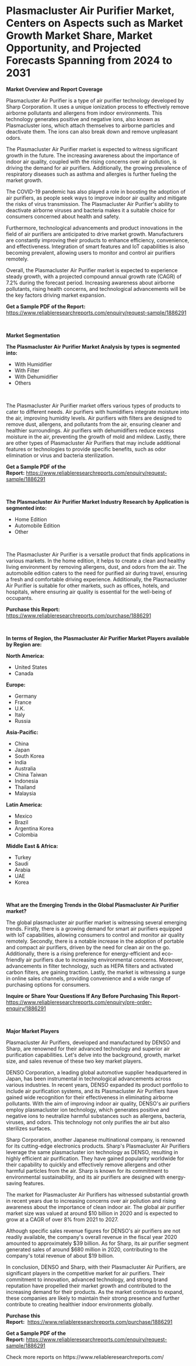 <p><h1>Plasmacluster Air Purifier Market, Centers on Aspects such as Market Growth Market Share, Market Opportunity, and Projected Forecasts Spanning from 2024 to 2031</h1></p><p><strong>Market Overview and Report Coverage</strong></p>
<p><p>Plasmacluster Air Purifier is a type of air purifier technology developed by Sharp Corporation. It uses a unique ionization process to effectively remove airborne pollutants and allergens from indoor environments. This technology generates positive and negative ions, also known as Plasmacluster ions, which attach themselves to airborne particles and deactivate them. The ions can also break down and remove unpleasant odors.</p><p>The Plasmacluster Air Purifier market is expected to witness significant growth in the future. The increasing awareness about the importance of indoor air quality, coupled with the rising concerns over air pollution, is driving the demand for air purifiers. Additionally, the growing prevalence of respiratory diseases such as asthma and allergies is further fueling the market growth.</p><p>The COVID-19 pandemic has also played a role in boosting the adoption of air purifiers, as people seek ways to improve indoor air quality and mitigate the risks of virus transmission. The Plasmacluster Air Purifier's ability to deactivate airborne viruses and bacteria makes it a suitable choice for consumers concerned about health and safety.</p><p>Furthermore, technological advancements and product innovations in the field of air purifiers are anticipated to drive market growth. Manufacturers are constantly improving their products to enhance efficiency, convenience, and effectiveness. Integration of smart features and IoT capabilities is also becoming prevalent, allowing users to monitor and control air purifiers remotely.</p><p>Overall, the Plasmacluster Air Purifier market is expected to experience steady growth, with a projected compound annual growth rate (CAGR) of 7.2% during the forecast period. Increasing awareness about airborne pollutants, rising health concerns, and technological advancements will be the key factors driving market expansion.</p></p>
<p><strong>Get a Sample PDF of the Report:</strong> <a href="https://www.reliableresearchreports.com/enquiry/request-sample/1886291">https://www.reliableresearchreports.com/enquiry/request-sample/1886291</a></p>
<p>&nbsp;</p>
<p><strong>Market Segmentation</strong></p>
<p><strong>The Plasmacluster Air Purifier Market Analysis by types is segmented into:</strong></p>
<p><ul><li>With Humidifier</li><li>With Filter</li><li>With Dehumidifier</li><li>Others</li></ul></p>
<p>&nbsp;</p>
<p><p>The Plasmacluster Air Purifier market offers various types of products to cater to different needs. Air purifiers with humidifiers integrate moisture into the air, improving humidity levels. Air purifiers with filters are designed to remove dust, allergens, and pollutants from the air, ensuring cleaner and healthier surroundings. Air purifiers with dehumidifiers reduce excess moisture in the air, preventing the growth of mold and mildew. Lastly, there are other types of Plasmacluster Air Purifiers that may include additional features or technologies to provide specific benefits, such as odor elimination or virus and bacteria sterilization.</p></p>
<p><strong>Get a Sample PDF of the Report:</strong>&nbsp;<a href="https://www.reliableresearchreports.com/enquiry/request-sample/1886291">https://www.reliableresearchreports.com/enquiry/request-sample/1886291</a></p>
<p>&nbsp;</p>
<p><strong>The Plasmacluster Air Purifier Market Industry Research by Application is segmented into:</strong></p>
<p><ul><li>Home Edition</li><li>Automobile Edition</li><li>Other</li></ul></p>
<p>&nbsp;</p>
<p><p>The Plasmacluster Air Purifier is a versatile product that finds applications in various markets. In the home edition, it helps to create a clean and healthy living environment by removing allergens, dust, and odors from the air. The automobile edition caters to the need for purified air during travel, ensuring a fresh and comfortable driving experience. Additionally, the Plasmacluster Air Purifier is suitable for other markets, such as offices, hotels, and hospitals, where ensuring air quality is essential for the well-being of occupants.</p></p>
<p><strong>Purchase this Report:</strong>&nbsp; <a href="https://www.reliableresearchreports.com/purchase/1886291">https://www.reliableresearchreports.com/purchase/1886291</a></p>
<p>&nbsp;</p>
<p><strong>In terms of Region, the Plasmacluster Air Purifier Market Players available by Region are:</strong></p>
<p>
    <p> <strong> North America: </strong>
        <ul>
            <li>United States</li>
            <li>Canada</li>
        </ul>
        </p> 
    <p> <strong> Europe: </strong>
        <ul>
            <li>Germany</li>
            <li>France</li>
            <li>U.K.</li>
            <li>Italy</li>
            <li>Russia</li>
        </ul>
        </p> 
    <p> <strong> Asia-Pacific: </strong>
        <ul>
            <li>China</li>
            <li>Japan</li>
            <li>South Korea</li>
            <li>India</li>
            <li>Australia</li>
            <li>China Taiwan</li>
            <li>Indonesia</li>
            <li>Thailand</li>
            <li>Malaysia</li>
        </ul>
        </p> 
    <p> <strong> Latin America: </strong>
        <ul>
            <li>Mexico</li>
            <li>Brazil</li>
            <li>Argentina Korea</li>
            <li>Colombia</li>
        </ul>
        </p> 
    <p> <strong> Middle East & Africa: </strong>
        <ul>
            <li>Turkey</li>
            <li>Saudi</li>
            <li>Arabia</li>
            <li>UAE</li>
            <li>Korea</li>
        </ul>
    </p>
    </p>
<p>&nbsp;</p>
<p><strong>What are the Emerging Trends in the Global Plasmacluster Air Purifier market?</strong></p>
<p><p>The global plasmacluster air purifier market is witnessing several emerging trends. Firstly, there is a growing demand for smart air purifiers equipped with IoT capabilities, allowing consumers to control and monitor air quality remotely. Secondly, there is a notable increase in the adoption of portable and compact air purifiers, driven by the need for clean air on the go. Additionally, there is a rising preference for energy-efficient and eco-friendly air purifiers due to increasing environmental concerns. Moreover, advancements in filter technology, such as HEPA filters and activated carbon filters, are gaining traction. Lastly, the market is witnessing a surge in online sales channels, providing convenience and a wide range of purchasing options for consumers.</p></p>
<p><strong>Inquire or Share Your Questions If Any Before Purchasing This Report</strong>- <a href="https://www.reliableresearchreports.com/enquiry/pre-order-enquiry/1886291">https://www.reliableresearchreports.com/enquiry/pre-order-enquiry/1886291</a></p>
<p>&nbsp;</p>
<p><strong>Major Market Players</strong></p>
<p><p>Plasmacluster Air Purifiers, developed and manufactured by DENSO and Sharp, are renowned for their advanced technology and superior air purification capabilities. Let's delve into the background, growth, market size, and sales revenue of these two key market players.</p><p>DENSO Corporation, a leading global automotive supplier headquartered in Japan, has been instrumental in technological advancements across various industries. In recent years, DENSO expanded its product portfolio to include air purification systems, and its Plasmacluster Air Purifiers have gained wide recognition for their effectiveness in eliminating airborne pollutants. With the aim of improving indoor air quality, DENSO's air purifiers employ plasmacluster ion technology, which generates positive and negative ions to neutralize harmful substances such as allergens, bacteria, viruses, and odors. This technology not only purifies the air but also sterilizes surfaces. </p><p>Sharp Corporation, another Japanese multinational company, is renowned for its cutting-edge electronics products. Sharp's Plasmacluster Air Purifiers leverage the same plasmacluster ion technology as DENSO, resulting in highly efficient air purification. They have gained popularity worldwide for their capability to quickly and effectively remove allergens and other harmful particles from the air. Sharp is known for its commitment to environmental sustainability, and its air purifiers are designed with energy-saving features.</p><p>The market for Plasmacluster Air Purifiers has witnessed substantial growth in recent years due to increasing concerns over air pollution and rising awareness about the importance of clean indoor air. The global air purifier market size was valued at around $10 billion in 2020 and is expected to grow at a CAGR of over 8% from 2021 to 2027.</p><p>Although specific sales revenue figures for DENSO's air purifiers are not readily available, the company's overall revenue in the fiscal year 2020 amounted to approximately $39 billion. As for Sharp, its air purifier segment generated sales of around $680 million in 2020, contributing to the company's total revenue of about $19 billion.</p><p>In conclusion, DENSO and Sharp, with their Plasmacluster Air Purifiers, are significant players in the competitive market for air purifiers. Their commitment to innovation, advanced technology, and strong brand reputation have propelled their market growth and contributed to the increasing demand for their products. As the market continues to expand, these companies are likely to maintain their strong presence and further contribute to creating healthier indoor environments globally.</p></p>
<p><strong>Purchase this Report:</strong>&nbsp;&nbsp;<a href="https://www.reliableresearchreports.com/purchase/1886291">https://www.reliableresearchreports.com/purchase/1886291</a></p>
<p></p>
<p><strong>Get a Sample PDF of the Report:</strong>&nbsp;<a href="https://www.reliableresearchreports.com/enquiry/request-sample/1886291">https://www.reliableresearchreports.com/enquiry/request-sample/1886291</a></p>
<p>Check more reports on https://www.reliableresearchreports.com/</p>